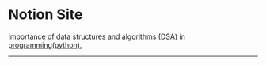 

# Notion Site


[Importance of data structures and algorithms (DSA) in programming(python).](https://cerulean-waterlily-7a7.notion.site/Importance-of-data-structures-and-algorithms-DSA-in-programming-python-192963527ec6808aa4f8db7ae7c09e31?pvs=4
)

  ***




